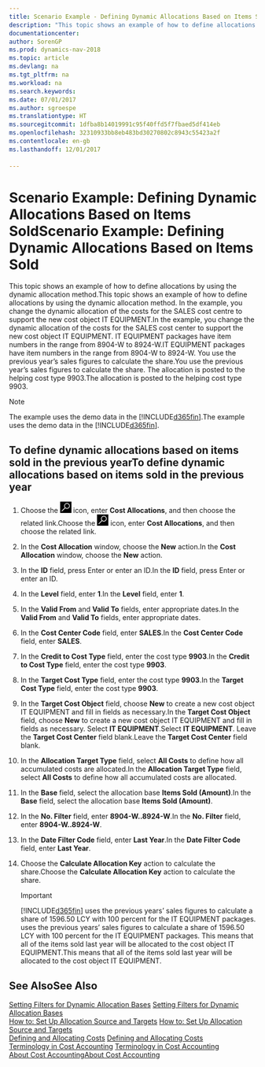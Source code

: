 ```yaml
---
title: Scenario Example - Defining Dynamic Allocations Based on Items Sold
description: "This topic shows an example of how to define allocations by using the dynamic allocation method. In the example, you change the dynamic allocation of the costs for the SALES cost centre to support the new cost object IT EQUIPMENT. IT EQUIPMENT packages have item numbers in the range from 8904-W to 8924-W. You use the previous year’s sales figures to calculate the share. The allocation is posted to the helping cost type 9903."
documentationcenter: 
author: SorenGP
ms.prod: dynamics-nav-2018
ms.topic: article
ms.devlang: na
ms.tgt_pltfrm: na
ms.workload: na
ms.search.keywords: 
ms.date: 07/01/2017
ms.author: sgroespe
ms.translationtype: HT
ms.sourcegitcommit: 1dfba8b14019991c95f40ffd5f7fbaed5df414eb
ms.openlocfilehash: 32310933bb8eb483bd30270802c8943c55423a2f
ms.contentlocale: en-gb
ms.lasthandoff: 12/01/2017

---
```

# <a name="scenario-example-defining-dynamic-allocations-based-on-items-sold"></a><span data-ttu-id="2975a-107">Scenario Example: Defining Dynamic Allocations Based on Items Sold</span><span class="sxs-lookup"><span data-stu-id="2975a-107">Scenario Example: Defining Dynamic Allocations Based on Items Sold</span></span>
<span data-ttu-id="2975a-108">This topic shows an example of how to define allocations by using the dynamic allocation method.</span><span class="sxs-lookup"><span data-stu-id="2975a-108">This topic shows an example of how to define allocations by using the dynamic allocation method.</span></span> <span data-ttu-id="2975a-109">In the example, you change the dynamic allocation of the costs for the SALES cost centre to support the new cost object IT EQUIPMENT.</span><span class="sxs-lookup"><span data-stu-id="2975a-109">In the example, you change the dynamic allocation of the costs for the SALES cost center to support the new cost object IT EQUIPMENT.</span></span> <span data-ttu-id="2975a-110">IT EQUIPMENT packages have item numbers in the range from 8904-W to 8924-W.</span><span class="sxs-lookup"><span data-stu-id="2975a-110">IT EQUIPMENT packages have item numbers in the range from 8904-W to 8924-W.</span></span> <span data-ttu-id="2975a-111">You use the previous year’s sales figures to calculate the share.</span><span class="sxs-lookup"><span data-stu-id="2975a-111">You use the previous year’s sales figures to calculate the share.</span></span> <span data-ttu-id="2975a-112">The allocation is posted to the helping cost type 9903.</span><span class="sxs-lookup"><span data-stu-id="2975a-112">The allocation is posted to the helping cost type 9903.</span></span>  

> [!NOTE]  
>  <span data-ttu-id="2975a-113">The example uses the demo data in the [!INCLUDE[d365fin](includes/d365fin_md.md)].</span><span class="sxs-lookup"><span data-stu-id="2975a-113">The example uses the demo data in the [!INCLUDE[d365fin](includes/d365fin_md.md)].</span></span>  

## <a name="to-define-dynamic-allocations-based-on-items-sold-in-the-previous-year"></a><span data-ttu-id="2975a-114">To define dynamic allocations based on items sold in the previous year</span><span class="sxs-lookup"><span data-stu-id="2975a-114">To define dynamic allocations based on items sold in the previous year</span></span>  

1.  <span data-ttu-id="2975a-115">Choose the ![Search for Page or Report](media/ui-search/search_small.png "Search for Page or Report icon") icon, enter **Cost Allocations**, and then choose the related link.</span><span class="sxs-lookup"><span data-stu-id="2975a-115">Choose the ![Search for Page or Report](media/ui-search/search_small.png "Search for Page or Report icon") icon, enter **Cost Allocations**, and then choose the related link.</span></span>  
2.  <span data-ttu-id="2975a-116">In the **Cost Allocation** window, choose the **New** action.</span><span class="sxs-lookup"><span data-stu-id="2975a-116">In the **Cost Allocation** window, choose the **New** action.</span></span>  
3.  <span data-ttu-id="2975a-117">In the **ID** field, press Enter or enter an ID.</span><span class="sxs-lookup"><span data-stu-id="2975a-117">In the **ID** field, press Enter or enter an ID.</span></span>  
4.  <span data-ttu-id="2975a-118">In the **Level** field, enter **1**.</span><span class="sxs-lookup"><span data-stu-id="2975a-118">In the **Level** field, enter **1**.</span></span>  
5.  <span data-ttu-id="2975a-119">In the **Valid From** and **Valid To** fields, enter appropriate dates.</span><span class="sxs-lookup"><span data-stu-id="2975a-119">In the **Valid From** and **Valid To** fields, enter appropriate dates.</span></span>  
6.  <span data-ttu-id="2975a-120">In the **Cost Center Code** field, enter **SALES**.</span><span class="sxs-lookup"><span data-stu-id="2975a-120">In the **Cost Center Code** field, enter **SALES**.</span></span>  
7.  <span data-ttu-id="2975a-121">In the **Credit to Cost Type** field, enter the cost type **9903**.</span><span class="sxs-lookup"><span data-stu-id="2975a-121">In the **Credit to Cost Type** field, enter the cost type **9903**.</span></span>  
8.  <span data-ttu-id="2975a-122">In the **Target Cost Type** field, enter the cost type **9903**.</span><span class="sxs-lookup"><span data-stu-id="2975a-122">In the **Target Cost Type** field, enter the cost type **9903**.</span></span>  
9. <span data-ttu-id="2975a-123">In the **Target Cost Object** field, choose **New** to create a new cost object IT EQUIPMENT and fill in fields as necessary.</span><span class="sxs-lookup"><span data-stu-id="2975a-123">In the **Target Cost Object** field, choose **New** to create a new cost object IT EQUIPMENT and fill in fields as necessary.</span></span> <span data-ttu-id="2975a-124">Select **IT EQUIPMENT**.</span><span class="sxs-lookup"><span data-stu-id="2975a-124">Select **IT EQUIPMENT**.</span></span> <span data-ttu-id="2975a-125">Leave the **Target Cost Center** field blank.</span><span class="sxs-lookup"><span data-stu-id="2975a-125">Leave the **Target Cost Center** field blank.</span></span>  
10. <span data-ttu-id="2975a-126">In the **Allocation Target Type** field, select **All Costs** to define how all accumulated costs are allocated.</span><span class="sxs-lookup"><span data-stu-id="2975a-126">In the **Allocation Target Type** field, select **All Costs** to define how all accumulated costs are allocated.</span></span>  
11. <span data-ttu-id="2975a-127">In the **Base** field, select the allocation base **Items Sold (Amount)**.</span><span class="sxs-lookup"><span data-stu-id="2975a-127">In the **Base** field, select the allocation base **Items Sold (Amount)**.</span></span>  
12. <span data-ttu-id="2975a-128">In the **No. Filter** field, enter **8904-W..8924-W**.</span><span class="sxs-lookup"><span data-stu-id="2975a-128">In the **No. Filter** field, enter **8904-W..8924-W**.</span></span>  
13. <span data-ttu-id="2975a-129">In the **Date Filter Code** field, enter **Last Year**.</span><span class="sxs-lookup"><span data-stu-id="2975a-129">In the **Date Filter Code** field, enter **Last Year**.</span></span>  
14. <span data-ttu-id="2975a-130">Choose the **Calculate Allocation Key** action to calculate the share.</span><span class="sxs-lookup"><span data-stu-id="2975a-130">Choose the **Calculate Allocation Key** action to calculate the share.</span></span>  

    > [!IMPORTANT]  
    >  [!INCLUDE[d365fin](includes/d365fin_md.md)]<span data-ttu-id="2975a-131"> uses the previous years’ sales figures to calculate a share of 1596.50 LCY with 100 percent for the IT EQUIPMENT packages.</span><span class="sxs-lookup"><span data-stu-id="2975a-131"> uses the previous years’ sales figures to calculate a share of 1596.50 LCY with 100 percent for the IT EQUIPMENT packages.</span></span> <span data-ttu-id="2975a-132">This means that all of the items sold last year will be allocated to the cost object IT EQUIPMENT.</span><span class="sxs-lookup"><span data-stu-id="2975a-132">This means that all of the items sold last year will be allocated to the cost object IT EQUIPMENT.</span></span>  

## <a name="see-also"></a><span data-ttu-id="2975a-133">See Also</span><span class="sxs-lookup"><span data-stu-id="2975a-133">See Also</span></span>  
 <span data-ttu-id="2975a-134">[Setting Filters for Dynamic Allocation Bases](finance-setting-filters-for-dynamic-allocation-bases.md) </span><span class="sxs-lookup"><span data-stu-id="2975a-134">[Setting Filters for Dynamic Allocation Bases](finance-setting-filters-for-dynamic-allocation-bases.md) </span></span>  
 <span data-ttu-id="2975a-135">[How to: Set Up Allocation Source and Targets](finance-how-to-set-up-allocation-source-and-targets.md) </span><span class="sxs-lookup"><span data-stu-id="2975a-135">[How to: Set Up Allocation Source and Targets](finance-how-to-set-up-allocation-source-and-targets.md) </span></span>  
 <span data-ttu-id="2975a-136">[Defining and Allocating Costs](finance-define-and-allocate-costs.md) </span><span class="sxs-lookup"><span data-stu-id="2975a-136">[Defining and Allocating Costs](finance-define-and-allocate-costs.md) </span></span>  
 <span data-ttu-id="2975a-137">[Terminology in Cost Accounting](finance-terminology-in-cost-accounting.md) </span><span class="sxs-lookup"><span data-stu-id="2975a-137">[Terminology in Cost Accounting](finance-terminology-in-cost-accounting.md) </span></span>  
 [<span data-ttu-id="2975a-138">About Cost Accounting</span><span class="sxs-lookup"><span data-stu-id="2975a-138">About Cost Accounting</span></span>](finance-about-cost-accounting.md)

